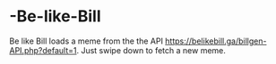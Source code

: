 # -Be-like-Bill
Be like Bill loads a meme from the the API https://belikebill.ga/billgen-API.php?default=1.
Just swipe down to fetch a new meme.
